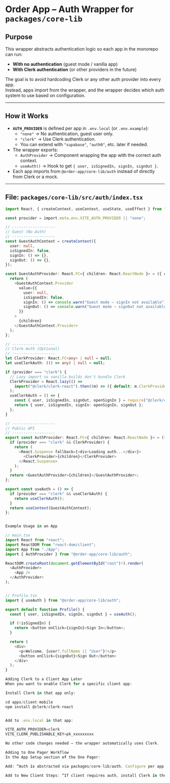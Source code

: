 # Order App – Auth Wrapper for `packages/core-lib`

## Purpose
This wrapper abstracts authentication logic so each app in the monorepo can run:
- **With no authentication** (guest mode / vanilla app)
- **With Clerk authentication** (or other providers in the future)

The goal is to avoid hardcoding Clerk or any other auth provider into every app.  
Instead, apps import from the wrapper, and the wrapper decides which auth system to use based on configuration.

---

## How it Works
- **`AUTH_PROVIDER`** is defined per app in `.env.local` (or `.env.example`):
  - `"none"` → No authentication, guest user only.
  - `"clerk"` → Use Clerk authentication.
  - You can extend with `"supabase"`, `"auth0"`, etc. later if needed.
- The wrapper exports:
  - `AuthProvider` → Component wrapping the app with the correct auth context.
  - `useAuth()` → Hook to get `{ user, isSignedIn, signIn, signOut }`.
- Each app imports from `@order-app/core-lib/auth` instead of directly from Clerk or a mock.

---

## File: `packages/core-lib/src/auth/index.tsx`
```ts
import React, { createContext, useContext, useState, useEffect } from "react";

const provider = import.meta.env.VITE_AUTH_PROVIDER || "none";

// -------------------
// Guest (No Auth)
// -------------------
const GuestAuthContext = createContext({
  user: null,
  isSignedIn: false,
  signIn: () => {},
  signOut: () => {},
});

const GuestAuthProvider: React.FC<{ children: React.ReactNode }> = ({ children }) => {
  return (
    <GuestAuthContext.Provider
      value={{
        user: null,
        isSignedIn: false,
        signIn: () => console.warn("Guest mode – signIn not available"),
        signOut: () => console.warn("Guest mode – signOut not available"),
      }}
    >
      {children}
    </GuestAuthContext.Provider>
  );
};

// -------------------
// Clerk Auth (Optional)
// -------------------
let ClerkProvider: React.FC<any> | null = null;
let useClerkAuth: (() => any) | null = null;

if (provider === "clerk") {
  // Lazy import so vanilla builds don't bundle Clerk
  ClerkProvider = React.lazy(() =>
    import("@clerk/clerk-react").then((m) => ({ default: m.ClerkProvider }))
  );
  useClerkAuth = () => {
    const { user, isSignedIn, signOut, openSignIn } = require("@clerk/clerk-react");
    return { user, isSignedIn, signIn: openSignIn, signOut };
  };
}

// -------------------
// Public API
// -------------------
export const AuthProvider: React.FC<{ children: React.ReactNode }> = ({ children }) => {
  if (provider === "clerk" && ClerkProvider) {
    return (
      <React.Suspense fallback={<div>Loading auth...</div>}>
        <ClerkProvider>{children}</ClerkProvider>
      </React.Suspense>
    );
  }
  return <GuestAuthProvider>{children}</GuestAuthProvider>;
};

export const useAuth = () => {
  if (provider === "clerk" && useClerkAuth) {
    return useClerkAuth();
  }
  return useContext(GuestAuthContext);
};


Example Usage in an App

// main.tsx
import React from "react";
import ReactDOM from "react-dom/client";
import App from "./App";
import { AuthProvider } from "@order-app/core-lib/auth";

ReactDOM.createRoot(document.getElementById("root")!).render(
  <AuthProvider>
    <App />
  </AuthProvider>
);


// Profile.tsx
import { useAuth } from "@order-app/core-lib/auth";

export default function Profile() {
  const { user, isSignedIn, signIn, signOut } = useAuth();

  if (!isSignedIn) {
    return <button onClick={signIn}>Sign In</button>;
  }

  return (
    <div>
      <p>Welcome, {user?.fullName || "User"}!</p>
      <button onClick={signOut}>Sign Out</button>
    </div>
  );
}

Adding Clerk to a Client App Later
When you want to enable Clerk for a specific client app:

Install Clerk in that app only:

cd apps/client-mobile
npm install @clerk/clerk-react


Add to .env.local in that app:

VITE_AUTH_PROVIDER=clerk
VITE_CLERK_PUBLISHABLE_KEY=pk_xxxxxxxxx

No other code changes needed — the wrapper automatically uses Clerk.

Adding to One Pager Workflow
In the App Setup section of the One Pager:

Add: “Auth is abstracted via packages/core-lib/auth. Configure per app in .env.local with VITE_AUTH_PROVIDER=none or clerk.”

Add to New Client Steps: “If client requires auth, install Clerk in their app and set VITE_AUTH_PROVIDER=clerk.”